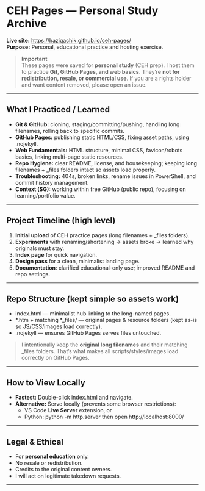 ﻿# CEH Pages — Personal Study Archive

**Live site:** https://haziqachik.github.io/ceh-pages/  
**Purpose:** Personal, educational practice and hosting exercise.

> **Important**  
> These pages were saved for **personal study** (CEH prep). I host them to practice **Git, GitHub Pages, and web basics**. They’re **not for redistribution, resale, or commercial use**. If you are a rights holder and want content removed, please open an issue.

---

## What I Practiced / Learned
- **Git & GitHub:** cloning, staging/committing/pushing, handling long filenames, rolling back to specific commits.
- **GitHub Pages:** publishing static HTML/CSS, fixing asset paths, using .nojekyll.
- **Web Fundamentals:** HTML structure, minimal CSS, favicon/robots basics, linking multi-page static resources.
- **Repo Hygiene:** clear README, license, and housekeeping; keeping long filenames + _files folders intact so assets load properly.
- **Troubleshooting:** 404s, broken links, rename issues in PowerShell, and commit history management.
- **Context (SG):** working within free GitHub (public repo), focusing on learning/portfolio value.

---

## Project Timeline (high level)
1. **Initial upload** of CEH practice pages (long filenames + _files folders).
2. **Experiments** with renaming/shortening → assets broke → learned why originals must stay.
3. **Index page** for quick navigation.
4. **Design pass** for a clean, minimalist landing page.
5. **Documentation**: clarified educational-only use; improved README and repo settings.

---

## Repo Structure (kept simple so assets work)
- index.html — minimalist hub linking to the long-named pages.
- *.htm + matching *_files/ — original pages & resource folders (kept as-is so JS/CSS/images load correctly).
- .nojekyll — ensures GitHub Pages serves files untouched.

> I intentionally keep the **original long filenames** and their matching _files folders. That’s what makes all scripts/styles/images load correctly on GitHub Pages.

---

## How to View Locally
- **Fastest:** Double-click index.html and navigate.
- **Alternative:** Serve locally (prevents some browser restrictions):
  - VS Code **Live Server** extension, or
  - Python: python -m http.server then open http://localhost:8000/

---

## Legal & Ethical
- For **personal education** only.  
- No resale or redistribution.  
- Credits to the original content owners.  
- I will act on legitimate takedown requests.

---
